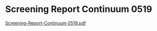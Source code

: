 # Screening Report Continuum 0519

[Screening-Report-Continuum 0519.pdf](Screening%20Report%20Continuum%200519%2075809c034506440a9622287e55678690/Screening-Report-Continuum_0519.pdf)